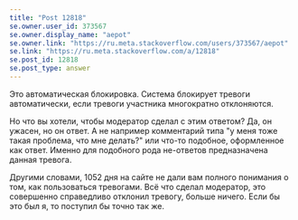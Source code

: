 ```yaml
---
title: "Post 12818"
se.owner.user_id: 373567
se.owner.display_name: "aepot"
se.owner.link: "https://ru.meta.stackoverflow.com/users/373567/aepot"
se.link: "https://ru.meta.stackoverflow.com/a/12818"
se.post_id: 12818
se.post_type: answer
---
```

<p>Это автоматическая блокировка. Система блокирует тревоги автоматически, если тревоги участника многократно отклоняются.</p>
<p>Но что вы хотели, чтобы модератор сделал с этим ответом? Да, он ужасен, но он ответ. А не например комментарий типа &quot;у меня тоже такая проблема, что мне делать?&quot; или что-то подобное, оформленное как ответ. Именно для подобного рода не-ответов предназначена данная тревога.</p>
<p>Другими словами, 1052 дня на сайте не дали вам полного понимания о том, как пользоваться тревогами. Всё что сделал модератор, это совершенно справедливо отклонил тревогу, больше ничего. Если бы это был я, то поступил бы точно так же.</p>
